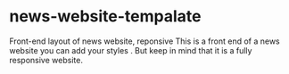 # news-website-tempalate
Front-end layout of news website, reponsive
This is a front end of a news website you can add your styles . But keep in mind that it is a fully responsive website.
